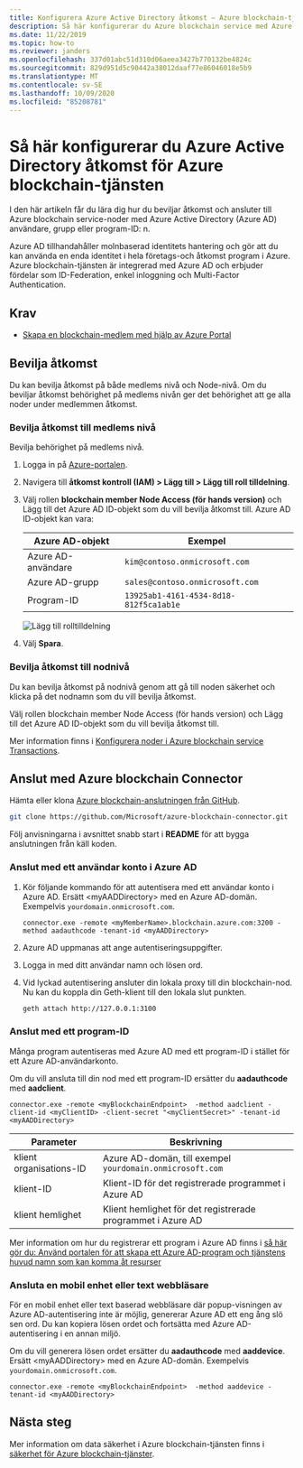 ```yaml
---
title: Konfigurera Azure Active Directory åtkomst – Azure blockchain-tjänsten
description: Så här konfigurerar du Azure blockchain service med Azure Active Directory åtkomst
ms.date: 11/22/2019
ms.topic: how-to
ms.reviewer: janders
ms.openlocfilehash: 337d01abc51d310d06aeea3427b770132be4824c
ms.sourcegitcommit: 829d951d5c90442a38012daaf77e86046018e5b9
ms.translationtype: MT
ms.contentlocale: sv-SE
ms.lasthandoff: 10/09/2020
ms.locfileid: "85208781"
---
```

# <a name="how-to-configure-azure-active-directory-access-for-azure-blockchain-service"></a>Så här konfigurerar du Azure Active Directory åtkomst för Azure blockchain-tjänsten

I den här artikeln får du lära dig hur du beviljar åtkomst och ansluter till Azure blockchain service-noder med Azure Active Directory (Azure AD) användare, grupp eller program-ID: n.

Azure AD tillhandahåller molnbaserad identitets hantering och gör att du kan använda en enda identitet i hela företags-och åtkomst program i Azure. Azure blockchain-tjänsten är integrerad med Azure AD och erbjuder fördelar som ID-Federation, enkel inloggning och Multi-Factor Authentication.

## <a name="prerequisites"></a>Krav

* [Skapa en blockchain-medlem med hjälp av Azure Portal](create-member.md)

## <a name="grant-access"></a>Bevilja åtkomst

Du kan bevilja åtkomst på både medlems nivå och Node-nivå. Om du beviljar åtkomst behörighet på medlems nivån ger det behörighet att ge alla noder under medlemmen åtkomst.

### <a name="grant-member-level-access"></a>Bevilja åtkomst till medlems nivå

Bevilja behörighet på medlems nivå.

1. Logga in på [Azure-portalen](https://portal.azure.com).
1. Navigera till **åtkomst kontroll (IAM) > Lägg till > Lägg till roll tilldelning**.
1. Välj rollen **blockchain member Node Access (för hands version)** och Lägg till det Azure AD ID-objekt som du vill bevilja åtkomst till. Azure AD ID-objekt kan vara:

    | Azure AD-objekt | Exempel |
    |-----------------|---------|
    | Azure AD-användare   | `kim@contoso.onmicrosoft.com` |
    | Azure AD-grupp  | `sales@contoso.onmicrosoft.com` |
    | Program-ID  | `13925ab1-4161-4534-8d18-812f5ca1ab1e` |

    ![Lägg till rolltilldelning](./media/configure-aad/add-role-assignment.png)

1. Välj **Spara**.

### <a name="grant-node-level-access"></a>Bevilja åtkomst till nodnivå

Du kan bevilja åtkomst på nodnivå genom att gå till noden säkerhet och klicka på det nodnamn som du vill bevilja åtkomst.

Välj rollen blockchain member Node Access (för hands version) och Lägg till det Azure AD ID-objekt som du vill bevilja åtkomst till.

Mer information finns i [Konfigurera noder i Azure blockchain service Transactions](configure-transaction-nodes.md#azure-active-directory-access-control).

## <a name="connect-using-azure-blockchain-connector"></a>Anslut med Azure blockchain Connector

Hämta eller klona [Azure blockchain-anslutningen från GitHub](https://github.com/Microsoft/azure-blockchain-connector/).

```bash
git clone https://github.com/Microsoft/azure-blockchain-connector.git
```

Följ anvisningarna i avsnittet snabb start i **README** för att bygga anslutningen från käll koden.

### <a name="connect-using-an-azure-ad-user-account"></a>Anslut med ett användar konto i Azure AD

1. Kör följande kommando för att autentisera med ett användar konto i Azure AD. Ersätt \<myAADDirectory\> med en Azure AD-domän. Exempelvis `yourdomain.onmicrosoft.com`.

    ```
    connector.exe -remote <myMemberName>.blockchain.azure.com:3200 -method aadauthcode -tenant-id <myAADDirectory> 
    ```

1. Azure AD uppmanas att ange autentiseringsuppgifter.
1. Logga in med ditt användar namn och lösen ord.
1. Vid lyckad autentisering ansluter din lokala proxy till din blockchain-nod. Nu kan du koppla din Geth-klient till den lokala slut punkten.

    ```bash
    geth attach http://127.0.0.1:3100
    ```

### <a name="connect-using-an-application-id"></a>Anslut med ett program-ID

Många program autentiseras med Azure AD med ett program-ID i stället för ett Azure AD-användarkonto.

Om du vill ansluta till din nod med ett program-ID ersätter du **aadauthcode** med **aadclient**.

```
connector.exe -remote <myBlockchainEndpoint>  -method aadclient -client-id <myClientID> -client-secret "<myClientSecret>" -tenant-id <myAADDirectory>
```

| Parameter | Beskrivning |
|-----------|-------------|
| klient organisations-ID | Azure AD-domän, till exempel `yourdomain.onmicrosoft.com`
| klient-ID | Klient-ID för det registrerade programmet i Azure AD
| klient hemlighet | Klient hemlighet för det registrerade programmet i Azure AD

Mer information om hur du registrerar ett program i Azure AD finns i [så här gör du: Använd portalen för att skapa ett Azure AD-program och tjänstens huvud namn som kan komma åt resurser](../../active-directory/develop/howto-create-service-principal-portal.md)

### <a name="connect-a-mobile-device-or-text-browser"></a>Ansluta en mobil enhet eller text webbläsare

För en mobil enhet eller text baserad webbläsare där popup-visningen av Azure AD-autentisering inte är möjlig, genererar Azure AD ett eng ång slö sen ord. Du kan kopiera lösen ordet och fortsätta med Azure AD-autentisering i en annan miljö.

Om du vill generera lösen ordet ersätter du **aadauthcode** med **aaddevice**. Ersätt \<myAADDirectory\> med en Azure AD-domän. Exempelvis `yourdomain.onmicrosoft.com`.

```
connector.exe -remote <myBlockchainEndpoint>  -method aaddevice -tenant-id <myAADDirectory>
```

## <a name="next-steps"></a>Nästa steg

Mer information om data säkerhet i Azure blockchain-tjänsten finns i [säkerhet för Azure blockchain-tjänster](data-security.md).